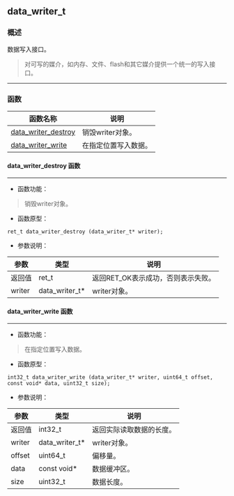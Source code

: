 ## data\_writer\_t
### 概述
数据写入接口。

>对可写的媒介，如内存、文件、flash和其它媒介提供一个统一的写入接口。
----------------------------------
### 函数
<p id="data_writer_t_methods">

| 函数名称 | 说明 | 
| -------- | ------------ | 
| <a href="#data_writer_t_data_writer_destroy">data\_writer\_destroy</a> | 销毁writer对象。 |
| <a href="#data_writer_t_data_writer_write">data\_writer\_write</a> | 在指定位置写入数据。 |
#### data\_writer\_destroy 函数
-----------------------

* 函数功能：

> <p id="data_writer_t_data_writer_destroy">销毁writer对象。

* 函数原型：

```
ret_t data_writer_destroy (data_writer_t* writer);
```

* 参数说明：

| 参数 | 类型 | 说明 |
| -------- | ----- | --------- |
| 返回值 | ret\_t | 返回RET\_OK表示成功，否则表示失败。 |
| writer | data\_writer\_t* | writer对象。 |
#### data\_writer\_write 函数
-----------------------

* 函数功能：

> <p id="data_writer_t_data_writer_write">在指定位置写入数据。

* 函数原型：

```
int32_t data_writer_write (data_writer_t* writer, uint64_t offset, const void* data, uint32_t size);
```

* 参数说明：

| 参数 | 类型 | 说明 |
| -------- | ----- | --------- |
| 返回值 | int32\_t | 返回实际读取数据的长度。 |
| writer | data\_writer\_t* | writer对象。 |
| offset | uint64\_t | 偏移量。 |
| data | const void* | 数据缓冲区。 |
| size | uint32\_t | 数据长度。 |
